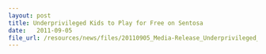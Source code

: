 ```yaml
---
layout: post
title: Underprivileged Kids to Play for Free on Sentosa
date:   2011-09-05
file_url: /resources/news/files/20110905_Media-Release_Underprivileged_Kids_to_play_for_free_on_Sentosa.pdf
---
```


